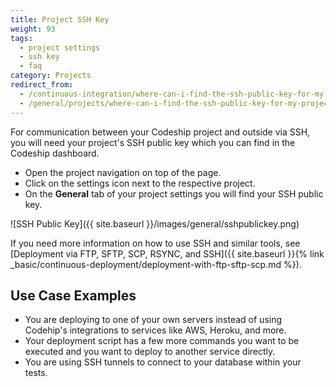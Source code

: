 ```yaml
---
title: Project SSH Key
weight: 93
tags:
  - project settings
  - ssh key
  - faq
category: Projects
redirect_from:
  - /continuous-integration/where-can-i-find-the-ssh-public-key-for-my-project/
  - /general/projects/where-can-i-find-the-ssh-public-key-for-my-project/
---
```

For communication between your Codeship project and outside via SSH, you will need your project's SSH public key which you can find in the Codeship dashboard.

* Open the project navigation on top of the page.
* Click on the settings icon next to the respective project.
* On the **General** tab of your project settings you will find your SSH public key.

![SSH Public Key]({{ site.baseurl }}/images/general/sshpublickey.png)

If you need more information on how to use SSH and similar tools, see [Deployment via FTP, SFTP, SCP, RSYNC, and SSH]({{ site.baseurl }}{% link _basic/continuous-deployment/deployment-with-ftp-sftp-scp.md %}).

## Use Case Examples
* You are deploying to one of your own servers instead of using Codehip's integrations to services like AWS, Heroku, and more.
* Your deployment script has a few more commands you want to be executed and you want to deploy to another service directly.
* You are using SSH tunnels to connect to your database within your tests.
